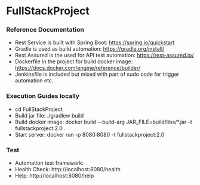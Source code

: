 # FullStackProject 

### Reference Documentation

* Rest Service is built with Spring Boot: https://spring.io/quickstart
* Gradle is used as build automation: https://gradle.org/install/
* Rest Assured is the used for API test automation: https://rest-assured.io/
* Dockerfile in the project for build docker image: https://docs.docker.com/engine/reference/builder/
* Jenkinsfile is included but mixed with part of sudo code for trigger automation etc.

### Execution Guides locally

* cd FullStackProject
* Build jar file: ./gradlew build
* Build docker image: docker build --build-arg JAR_FILE=build/libs/*.jar -t fullstackproject:2.0 .
* Start server: docker run -p 8080:8080 -t fullstackproject:2.0

### Test
* Automation test framework: 
* Health Check: http://localhost:8080/health
* Help: http://localhost:8080/help



